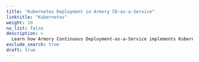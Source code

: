 ```yaml
---
title: "Kubernetes Deployment in Armory CD-as-a-Service"
linktitle: "Kubernetes"
weight: 10
no_list: false
description: >
  Learn how Armory Continuous Deployment-as-a-Service implements Kubernetes Horizontal Pod Autoscaling.
exclude_search: true
draft: true
---
```

